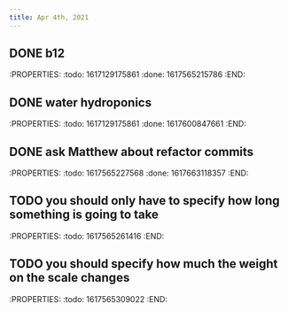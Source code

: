```yaml
---
title: Apr 4th, 2021
---
```


## DONE b12
:PROPERTIES:
:todo: 1617129175861
:done: 1617565215786
:END:
## DONE water hydroponics
:PROPERTIES:
:todo: 1617129175861
:done: 1617600847661
:END:
## DONE ask Matthew about refactor commits
:PROPERTIES:
:todo: 1617565227568
:done: 1617663118357
:END:
## TODO you should only have to specify how long something is going to take
:PROPERTIES:
:todo: 1617565261416
:END:
## TODO you should specify how much the weight on the scale changes
:PROPERTIES:
:todo: 1617565309022
:END:
